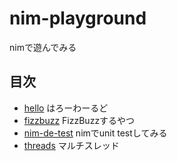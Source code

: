 # nim-playground
nimで遊んでみる

## 目次

- [hello](./hello/) はろーわーるど
- [fizzbuzz](./fizzbuzz/) FizzBuzzするやつ
- [nim-de-test](./nim-de-test/) nimでunit testしてみる
- [threads](./threads/) マルチスレッド
